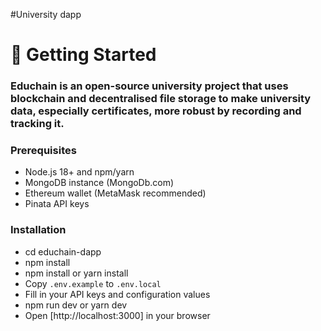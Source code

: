 #University dapp

# 🚀 Getting Started

### Educhain is an open-source university project that uses blockchain and decentralised file storage to make university data, especially certificates, more robust by recording and tracking it.

### Prerequisites

- Node.js 18+ and npm/yarn
- MongoDB instance (MongoDb.com)
- Ethereum wallet (MetaMask recommended)
- Pinata API keys

### Installation

- cd educhain-dapp
- npm install
- npm install or yarn install
- Copy `.env.example` to `.env.local`
- Fill in your API keys and configuration values
- npm run dev or yarn dev
- Open [http://localhost:3000] in your browser
